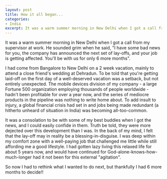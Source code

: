 ```yaml
---
layout: post
title: How it all began...
categories:
- India
excerpt: It was a warm summer morning in New Delhi when I got a call from my supervisor at work. He sounded grim when he said, "I have some bad news for you, the company has announced the next set of lay-offs, and your job is getting affected. You'll be with us for only 6 more months".
---
```


It was a warm summer morning in New Delhi when I got a call from my supervisor at work. He sounded grim when he said, "I have some bad news for you, the company has announced the next set of lay-offs, and your job is getting affected. You'll be with us for only 6 more months".

I had come from Bangalore to New Delhi on a 2 week vacation, mainly to attend a close friend's wedding at Dehradun. To be told that you're getting laid-off on the first day of a well-deserved vacation was a setback, but not entirely unexpected. The mobile devices division of my company - a large Fortune 500 organization employing thousands of people worldwide - hadn't been profitable for over a year now, and the series of mediocre products in the pipeline was nothing to write home about. To add insult to injury, a global financial crisis had set in and jobs being made redundant (a hitherto unheard of situation in India) was becoming all-too-common.

It was a consolation to be with some of my best buddies when I got the news, and I could easily confide in them. Truth be told, they were more dejected over this development than I was. In the back of my mind, I felt that the lay-off may in reality be a blessing-in-disguise. I was deep within my comfort zone with a well-paying job that challenged me little while still affording me a good lifestyle. I had gotten lazy living this relaxed life for about 5 years now, and would have continued for God-alone-knows-how-much-longer had it not been for this external "agitation".

So now I had to rethink what I wanted to do next, but thankfully I had 6 more months to decide!!
